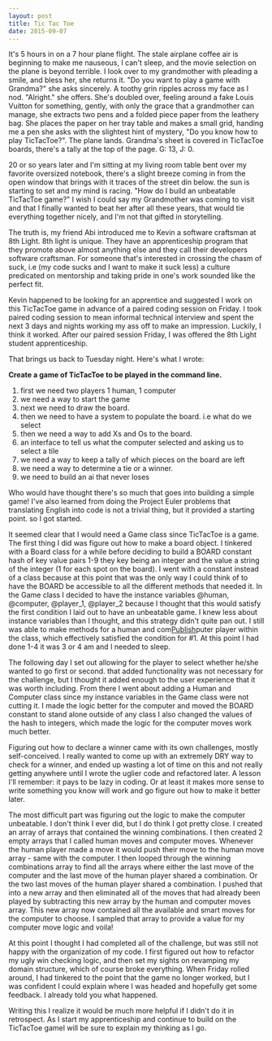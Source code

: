 ```yaml
---
layout: post
title: Tic Tac Toe
date: 2015-09-07
---
```


It's 5 hours in on a 7 hour plane flight. The stale airplane coffee air
is beginning to make me nauseous, I can't sleep, and the movie selection
on the plane is beyond terrible. I look over to my grandmother with
pleading a smile, and bless her, she returns it. "Do you want to play a
game with Grandma?" she asks sincerely. A toothy grin ripples across my
face as I nod. "Alright." she offers. She's doubled over, feeling around
a fake Louis Vuitton for something, gently, with only the grace that a
grandmother can manage, she extracts two pens and a folded piece paper
from the leathery bag. She places the paper on her tray table and makes
a small grid, handing me a pen she asks with the slightest hint of
mystery, "Do you know how to play TicTacToe?". The plane lands.
Grandma's sheet is covered in TicTacToe boards, there's a tally at the
top of the page. G: 13, J: 0.

20 or so years later and I'm sitting at my living room table bent over
my favorite oversized notebook, there's a slight breeze coming in from
the open window that brings with it traces of the street din below. the
sun is starting to set and my mind is racing. "How do I build an
unbeatable TicTacToe game?" I wish I could say my Grandmother was coming
to visit and that I finally wanted to beat her after all these years,
that would tie everything together nicely, and I'm not that gifted in
storytelling.

The truth is, my friend Abi introduced me to Kevin a software craftsman
at 8th Light. 8th light is unique. They have an apprenticeship program
that they promote above almost anything else and they call their
developers software craftsman. For someone that's interested in crossing
the chasm of suck, i.e (my code sucks and I want to make it suck less) a
culture predicated on mentorship and taking pride in one's work sounded
like the perfect fit.

Kevin happened to be looking for an apprentice and suggested I work on
this TicTacToe game in advance of a paired coding session on Friday. I
took paired coding session to mean informal technical interview and
spent the next 3 days and nights working my ass off to make an
impression. Luckily, I think it worked. After our paired session Friday,
I was offered the 8th Light student apprenticeship.

That brings us back to Tuesday night. Here's what I wrote:

**Create a game of TicTacToe to be played in the command line.**

1.  first we need two players 1 human, 1 computer
2.  we need a way to start the game
3.  next we need to draw the board.
4.  then we need to have a system to populate the board. i.e what do we
    select
5.  then we need a way to add Xs and Os to the board.
6.  an interface to tell us what the computer selected and asking us to
    select a tile
7.  we need a way to keep a tally of which pieces on the board are left
8.  we need a way to determine a tie or a winner.
9.  we need to build an ai that never loses

Who would have thought there's so much that goes into building a simple
game! I've also learned from doing the Project Euler problems that
translating English into code is not a trivial thing, but it provided a
starting point. so I got started.

It seemed clear that I would need a Game class since TicTacToe is a
game. The first thing I did was figure out how to make a board object. I
tinkered with a Board class for a while before deciding to build a BOARD
constant hash of key value pairs 1-9 they key being an integer and the
value a string of the integer (1 for each spot on the board). I went
with a constant instead of a class because at this point that was the
only way I could think of to have the BOARD be accessible to all the
different methods that needed it. In the Game class I decided to have
the instance variables @human, @computer, @player\_1, @player\_2 because
I thought that this would satisfy the first condition I laid out to have
an unbeatable game. I knew less about instance variables than I thought,
and this strategy didn't quite pan out. I still was able to make methods
for a human and com[Publish](https://buttercms.com/post/tictactoe#)puter
player within the class, which effectively satisfied the condition for
\#1. At this point I had done 1-4 it was 3 or 4 am and I needed to
sleep.

The following day I set out allowing for the player to select whether
he/she wanted to go first or second. that added functionality was not
necessary for the challenge, but I thought it added enough to the user
experience that it was worth including. From there I went about adding a
Human and Computer class since my instance variables in the Game class
were not cutting it. I made the logic better for the computer and moved
the BOARD constant to stand alone outside of any class I also changed
the values of the hash to integers, which made the logic for the
computer moves work much better.

Figuring out how to declare a winner came with its own challenges,
mostly self-conceived. I really wanted to come up with an extremely DRY
way to check for a winner, and ended up wasting a lot of time on this
and not really getting anywhere until I wrote the uglier code and
refactored later. A lesson I'll remember: it pays to be lazy in coding.
Or at least it makes more sense to write something you know will work
and go figure out how to make it better later.

The most difficult part was figuring out the logic to make the computer
unbeatable. I don't think I ever did, but I do think I got pretty close.
I created an array of arrays that contained the winning combinations. I
then created 2 empty arrays that I called human moves and computer
moves. Whenever the human player made a move it would push their move to
the human move array - same with the computer. I then looped through the
winning combinations array to find all the arrays where either the last
move of the computer and the last move of the human player shared a
combination. Or the two last moves of the human player shared a
combination. I pushed that into a new array and then eliminated all of
the moves that had already been played by subtracting this new array by
the human and computer moves array. This new array now contained all the
available and smart moves for the computer to choose. I sampled that
array to provide a value for my computer move logic and voila!

At this point I thought I had completed all of the challenge, but was
still not happy with the organization of my code. I first figured out
how to refactor my ugly win checking logic, and then set my sights on
revamping my domain structure, which of course broke everything. When
Friday rolled around, I had tinkered to the point that the game no
longer worked, but I was confident I could explain where I was headed
and hopefully get some feedback. I already told you what happened.

Writing this I realize it would be much more helpful if I didn't do it
in retrospect. As I start my apprenticeship and continue to build on the
TicTacToe gameI will be sure to explain my thinking as I go.
